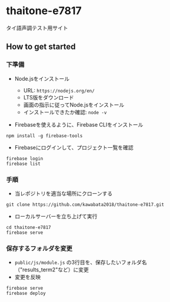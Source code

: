 # thaitone-e7817
タイ語声調テスト用サイト

## How to get started

### 下準備
- Node.jsをインストール
  - URL: `https://nodejs.org/en/`
  - LTS版をダウンロード
  - 画面の指示に従ってNode.jsをインストール
  - インストールできたか確認: `node -v`

- Firebaseを使えるように、Firebase CLIをインストール
```
npm install -g firebase-tools
```
- Firebaseにログインして、プロジェクト一覧を確認
```
firebase login
firebase list
```

### 手順
- 当レポジトリを適当な場所にクローンする
```
git clone https://github.com/kawabata2018/thaitone-e7817.git
```
- ローカルサーバーを立ち上げて実行
```
cd thaitone-e7817
firebase serve
```

### 保存するフォルダを変更
- `public/js/module.js` の3行目を、保存したいフォルダ名（"results_term2"など）に変更
- 変更を反映
```
firebase serve
firebase deploy
```
